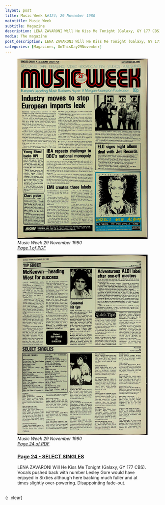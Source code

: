 ```yaml
---
layout: post
title: Music Week &#124; 29 November 1980
maintitle: Music Week
subtitle: Magazine
description: LENA ZAVARONI Will He Kiss Me Tonight (Galaxy, GY 177 CBS)
media: The magazine
post_description: LENA ZAVARONI Will He Kiss Me Tonight (Galaxy, GY 177 CBS)
categories: [Magazines, OnThisDay29November]
---
```


<figure class="fig1">
<a href="/assets/images/magazines/1980-11-29-Music-Week-fc.png"><img src="/assets/images/magazines/1980-11-29-Music-Week-fc.png" class="full-width zoom-in" /></a>
<cite>Music Week 29 November 1980<br /><a class="external-link" href="https://worldradiohistory.com/UK/Music-Week/1980/Music-Week-1980-11-29.pdf">Page 1 of PDF</a></cite>
</figure>

<figure class="fig2">
<a href="/assets/images/magazines/1980-11-29-Music-Week-page-24.png"><img src="/assets/images/magazines/1980-11-29-Music-Week-page-24.png" class="full-width zoom-in" /></a>
<cite>Music Week 29 November 1980<br /><a class="external-link" href="https://worldradiohistory.com/UK/Music-Week/1980/Music-Week-1980-11-29.pdf#page=24">Page 24 of PDF</a></cite>
</figure>

<figure class="fig3">
<h3 id="page-24"><a href="#page-24">Page 24 - SELECT SINGLES</a></h3>
LENA ZAVARONI Will He Kiss Me Tonight (Galaxy, GY 177 CBS). Vocals pushed back with number Lesley Gore would have enjoyed in Sixties although here backing much fuller and at times slightly over-powering. Disappointing fade-out.
</figure>

<br />{: .clear}

